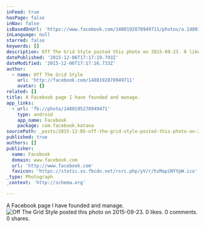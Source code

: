 ```yaml
---
inFeed: true
hasPage: false
inNav: false
isBasedOnUrl: 'https://www.facebook.com/1480192878949711/photos/a.1480195318949467.1073741827.1480192878949711/1480195278949471/?type=3'
inLanguage: null
starred: false
keywords: []
description: Off The Grid Style posted this photo on 2015-09-23. 0 likes. 0 comments. 0 shares.
datePublished: '2015-12-06T17:17:19.793Z'
dateModified: '2015-12-06T17:17:16.733Z'
author:
  - name: Off The Grid Style
    url: 'http://facebook.com/1480192878949711'
    avatar: {}
related: []
title: A Facebook page I have founded and manage.
app_links:
  - url: 'fb://photo/1480195278949471'
    type: android
    app_name: Facebook
    package: com.facebook.katana
sourcePath: _posts/2015-12-05-off-the-grid-style-posted-this-photo-on-2015-09-23-0-likes.md
published: true
authors: []
publisher:
  name: Facebook
  domain: www.facebook.com
  url: 'http://www.facebook.com'
  favicon: 'https://static.xx.fbcdn.net/rsrc.php/yV/r/hzMapiNYYpW.ico'
_type: Photograph
_context: 'http://schema.org'

---
```

A Facebook page I have founded and manage.
![Off The Grid Style posted this photo on 2015-09-23&period; 0 likes&period; 0 comments&period; 0 shares&period;](https://scontent.xx.fbcdn.net/hphotos-xap1/t31.0-8/s720x720/12029588_1480195278949471_7291457301782673685_o.jpg)